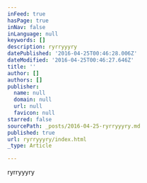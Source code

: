 ```yaml
---
inFeed: true
hasPage: true
inNav: false
inLanguage: null
keywords: []
description: ryrryyyry
datePublished: '2016-04-25T00:46:28.006Z'
dateModified: '2016-04-25T00:46:27.646Z'
title: ''
author: []
authors: []
publisher:
  name: null
  domain: null
  url: null
  favicon: null
starred: false
sourcePath: _posts/2016-04-25-ryrryyyry.md
published: true
url: ryrryyyry/index.html
_type: Article

---
```

ryrryyyry